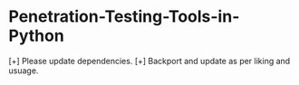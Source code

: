 # Penetration-Testing-Tools-in-Python

[+] Please update dependencies.
[+] Backport and update as per liking and usuage. 
